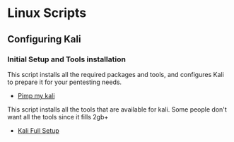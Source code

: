 # Linux Scripts
## Configuring Kali
### Initial Setup and Tools installation
This script installs all the required packages and tools, and configures Kali to prepare it for your pentesting needs.
- [Pimp my kali](https://github.com/Dewalt-arch/pimpmykali/blob/master/pimpmykali.sh)

This script installs all the tools that are available for kali. Some people don't want all the tools since it fills 2gb+
- [Kali Full Setup](https://github.com/MatthewClarkMay/kali-setup-scripts/blob/master/kali-fresh-setup.sh)
